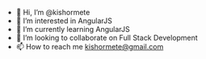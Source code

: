 - 👋 Hi, I’m @kishormete
- 👀 I’m interested in AngularJS
- 🌱 I’m currently learning AngularJS
- 💞️ I’m looking to collaborate on Full Stack Development
- 📫 How to reach me kishormete@gmail.com

<!---
kishormete/kishormete is a ✨ special ✨ repository because its `README.md` (this file) appears on your GitHub profile.
You can click the Preview link to take a look at your changes.
--->
